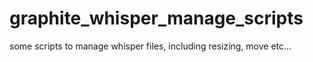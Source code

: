 # graphite_whisper_manage_scripts
some scripts to manage whisper files, including resizing, move etc...
